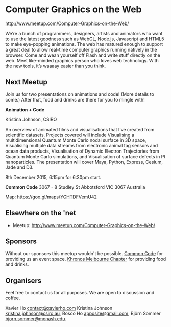 # Computer Graphics on the Web
http://www.meetup.com/Computer-Graphics-on-the-Web/

We’re a bunch of programmers, designers, artists and animators who want to use the latest goodness such as WebGL, Node.js, Javascript and HTML5 to make eye-popping animations. The web has matured enough to support a great deal to allow real-time computer graphics running natively in the browser. Come and wean yourself off Flash and write stuff directly on the web. Meet like-minded graphics person who loves web technology. With the new tools, it’s waaaay easier than you think.

## Next Meetup
Join us for two presentations on animations and code! (More details to come.) After that, food and drinks are there for you to mingle with!

**Animation + Code**

Kristina Johnson, CSIRO

An overview of animated films and visualisations that I’ve created from scientific datasets. Projects covered will include Visualising a multidimensional Quantum Monte Carlo nodal surface in 3D space, Visualising multiple data streams from electronic animal tag sensors and ocean data products, Visualisation of Dynamic Electron Trajectories from Quantum Monte Carlo simulations, and Visualisation of surface defects in Pt nanoparticles. The presentation will cover Maya, Python, Express, Cesium, Jade and D3.

8th December 2015, 6:15pm for 6:30pm start.

**Common Code**
3067 - 8 Studley St
Abbotsford VIC 3067
Australia

Map: https://goo.gl/maps/YGHTDFVemU42

## Elsewhere on the 'net
 * Meetup: http://www.meetup.com/Computer-Graphics-on-the-Web/

## Sponsors
Without our sponsors this meetup wouldn't be possible. [Common Code](http://commoncode.com.au/) for providing us an event space. [Khronos Melbourne Chapter](http://www.meetup.com/Khronos-Melbourne-Chapter/) for providing food and drinks.

## Organisers
Feel free to contact us for all purposes. We are open to discussion and coffee.

Xavier Ho <contact@xavierho.com> Kristina Johnson <kristina.johnson@csiro.au>, Bosco Ho <apposite@gmail.com>, Björn Sommer <bjorn.sommer@monash.edu>.